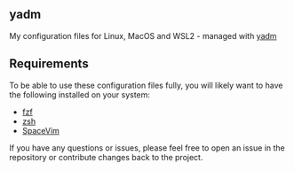 ## yadm
My configuration files for Linux, MacOS and WSL2 - managed with [yadm](https://github.com/TheLocehiliosan/yadm)

## Requirements

To be able to use these configuration files fully, you will likely want to have the following installed on your system:

- [fzf](https://github.com/junegunn/fzf)
- [zsh](https://zsh.sourceforge.io)
- [SpaceVim](https://spacevim.org/)

If you have any questions or issues, please feel free to open an issue in the repository or contribute changes back to the project. 
